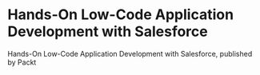 # Hands-On Low-Code Application Development with Salesforce
Hands-On Low-Code Application Development with Salesforce, published by Packt
